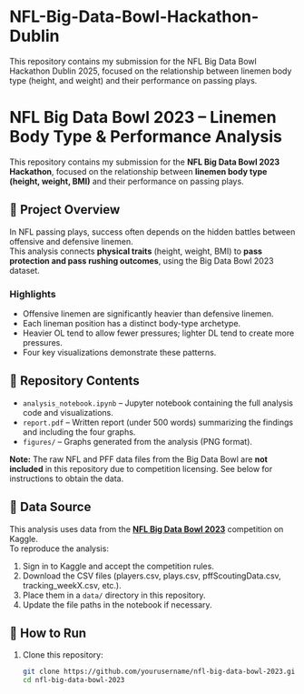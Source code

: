 # NFL-Big-Data-Bowl-Hackathon-Dublin
This repository contains my submission for the NFL Big Data Bowl Hackathon Dublin 2025, focused on the relationship between linemen body type (height, and weight) and their performance on passing plays.
# NFL Big Data Bowl 2023 – Linemen Body Type & Performance Analysis

This repository contains my submission for the **NFL Big Data Bowl 2023 Hackathon**, focused on the relationship between **linemen body type (height, weight, BMI)** and their performance on passing plays.

## 📄 Project Overview
In NFL passing plays, success often depends on the hidden battles between offensive and defensive linemen.  
This analysis connects **physical traits** (height, weight, BMI) to **pass protection and pass rushing outcomes**, using the Big Data Bowl 2023 dataset.

### Highlights
- Offensive linemen are significantly heavier than defensive linemen.
- Each lineman position has a distinct body-type archetype.
- Heavier OL tend to allow fewer pressures; lighter DL tend to create more pressures.
- Four key visualizations demonstrate these patterns.

## 📂 Repository Contents
- `analysis_notebook.ipynb` – Jupyter notebook containing the full analysis code and visualizations.
- `report.pdf` – Written report (under 500 words) summarizing the findings and including the four graphs.
- `figures/` – Graphs generated from the analysis (PNG format).

**Note:** The raw NFL and PFF data files from the Big Data Bowl are **not included** in this repository due to competition licensing. See below for instructions to obtain the data.

## 🔗 Data Source
This analysis uses data from the **[NFL Big Data Bowl 2023](https://www.kaggle.com/competitions/nfl-big-data-bowl-2023)** competition on Kaggle.  
To reproduce the analysis:
1. Sign in to Kaggle and accept the competition rules.
2. Download the CSV files (players.csv, plays.csv, pffScoutingData.csv, tracking_weekX.csv, etc.).
3. Place them in a `data/` directory in this repository.
4. Update the file paths in the notebook if necessary.

## 🚀 How to Run
1. Clone this repository:
   ```bash
   git clone https://github.com/yourusername/nfl-big-data-bowl-2023.git
   cd nfl-big-data-bowl-2023
